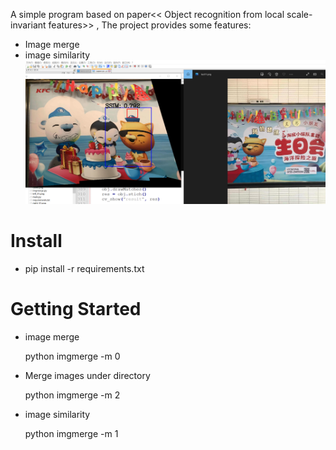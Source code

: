 A simple program based on  paper<< Object recognition from local scale-invariant features>> , The project provides some features:
* Image merge 
* image similarity 
![](https://github.com/qjchen1972/image-merge/blob/master/img/sim.png)

Install
===
* pip install -r requirements.txt

Getting Started
====
* image merge
  
  python imgmerge -m 0
  
* Merge images under directory
  
  python imgmerge -m 2
  
* image  similarity  
  
  python imgmerge -m 1
